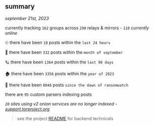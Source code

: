 
## summary
_september 21st, 2023_

currently tracking `162` groups across `290` relays & mirrors - _`118` currently online_

⏲ there have been `18` posts within the `last 24 hours`

🦈 there have been `332` posts within the `month of september`

🪐 there have been `1364` posts within the `last 90 days`

🏚 there have been `3356` posts within the `year of 2023`

🦕 there have been `8046` posts `since the dawn of ransomwatch`

there are `95` custom parsers indexing posts

_`20` sites using v2 onion services are no longer indexed - [support.torproject.org](https://support.torproject.org/onionservices/v2-deprecation/)_

> see the project [README](https://github.com/joshhighet/ransomwatch#ransomwatch--) for backend technicals
